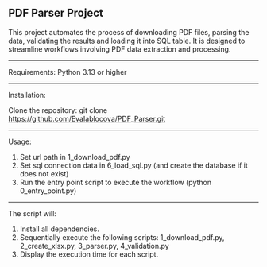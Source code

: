 PDF Parser Project
---
This project automates the process of downloading PDF files, parsing the data, validating the results and loading it into SQL table. It is designed to streamline workflows involving PDF data extraction and processing.

---

Requirements:
Python 3.13 or higher

---

Installation:

Clone the repository:
git clone https://github.com/EvaIablocova/PDF_Parser.git

---

Usage:

1. Set url path in 1_download_pdf.py
2. Set sql connection data in 6_load_sql.py (and create the database if it does not exist)
3. Run the entry point script to execute the workflow (python 0_entry_point.py)

---

The script will:
1. Install all dependencies.
2. Sequentially execute the following scripts:
1_download_pdf.py,
2_create_xlsx.py,
3_parser.py,
4_validation.py
3. Display the execution time for each script.

